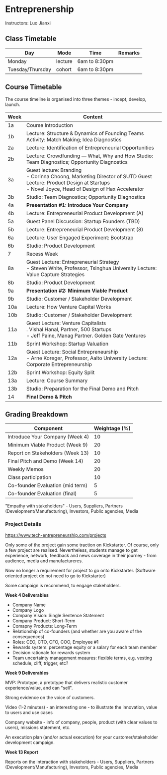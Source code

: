 # Entreprenership 

Instructors: Luo Jianxi

## Class Timetable

| Day              | Mode    | Time          | Remarks |
| ---------------- | ------- | ------------- | ------- |
| Monday           | lecture | 6am to 8:30pm |         |
| Tuesday/Thursday | cohort  | 6am to 8:30pm |         |



## Course Timetable

The course timeline is organised into three themes - incept, develop, launch.


| Week | Content |
|----|---------------------------------------------------------------------------------------------|
| 1a | Course Introduction                                                                         |
| 1b | Lecture: Structure & Dynamics of Founding Teams Activity: Match Making; Idea Diagnostics    |
| 2a | Lecture: Identification of Entrepreneurial Opportunities                                    |
| 2b | Lecture: Crowdfunding — What, Why and How Studio: Team Diagnostics; Opportunity Diagnostics |
|3a  | Guest lecture: Branding<br/>- Corinna Choong, Marketing Director of SUTD Guest Lecture: Product Design at Startups<br/>- Novel Joyce, Head of Design of Hax Accelerator |
| 3b | Studio: Team Diagnostics; Opportunity Diagnostics |
| 4a | **Presentation #1: Introduce Your Company**       |
| 4b | Lecture: Entrepreneurial Product Development (A)  |
| 5a | Guest Panel Discussion: Startup Founders (TBD)    |
| 5b | Lecture: Entrepreneurial Product Development (8)  |
| 6a | Lecture: User Engaged Experiment: Bootstrap       |
| 6b | Studio: Product Development                       |
| 7  | Recess Week                                       |
| 8a | Guest Lecture: Entrepreneurial Strategy<br/>- Steven White, Professor, Tsinghua University Lecture: Value Capture Strategies |
| 8b  | Studio: Product Development                |
| 9a  | **Presentation #2: Minimum Viable Product** |
| 9b  | Studio: Customer / Stakeholder Development |
| 10a | Lecture: How Venture Capital Works         |
| 10b | Studio: Customer / Stakeholder Development |
| 11a  | Guest Lecture: Venture Capitalists<br/>. Vishal Hanal, Partner, 500 Startups<br/>- Jeff Paine, Manag Partner. Golden Gate Ventures |
| 11b  | Sprint Workshop: Startup Valuation                           |
| 12a  | Guest Lecture: Social Entrepreneurship<br/>- Arne Koreger, Professor, Aalto University Lecture: Corporate Entrepreneurship |
| 12b | Sprint Workshop: Equity Split                    |
| 13a | Lecture: Course Summary                          |
| 13b | Studio: Preparation for the Final Demo and Pitch |
| 14  | **Final Demo & Pitch**                           |



## Grading Breakdown

| Component                        | Weightage (%) |
| -------------------------------- | ---- |
| Introduce Your Company (Week 4)  | 10   |
| Minimum Viable Product (Week 9)  | 20   |
| Report on Stakeholders (Week 13) | 10   |
| Final Pitch and Demo (Week 14)   | 20   |
| Weekly Memos                     | 20   |
| Class participation              | 10   |
| Co-founder Evaluation (mid term) | 5    |
| Co-founder Evaluation (final)    | 5    |

"Empathy with stakeholders" - Users, Suppliers, Partners (Development/Manufacturing), Investors, Public agencies, Media



### Project Details

https://www.tech-entrepreneurship.com/projects

Only some of the project gain some traction on Kickstarter. Of course, only a few project are realised. Nevertheless, students manage to get experience, network, feedback and news coverage in their journey - from audience, media and manufactureres.

Now no longer a requirement for project to go onto Kickstarter. (Software oriented project do not need to go to Kickstarter)

Some campaign is recommend, to engage stakeholders.



**Week 4 Deliverables** 
- Company Name
- Company Logo
-  Company Vision: Single Sentence Statement
- Company Product: Short-Term
- Comapny Products: Long-Term
- Relationship of co-founders (and whether are you aware of the consequences)
-  Roles: CEO, CTO, CFO, COO, Employee #1
- Rewards system: percentage equity or a salary for each team member
- Decision rationale for rewards system
- Team uncertainty management meaures: flexible terms, e.g. vesting schedule, cliff, trigger, etc?



**Week 9 Deliverables**

MVP: Prototype, a pretotype that delivers realistic customer experience/value, and can "sell".

Strong evidence on the voice of customers.

Video (1-2 minutes) - an interesting one - to illustrate the innovation, value to users and use cases

Company website - info of company, people, product (with clear values to users), missions statement, etc.

An execution plan (and/or actual execution) for your customer/stakeholder development campaign.



**Week 13 Report**

Reports on the interaction with stakeholders - Users, Suppliers, Partners (Development/Manufacturing), Investors, Public agencies, Media


